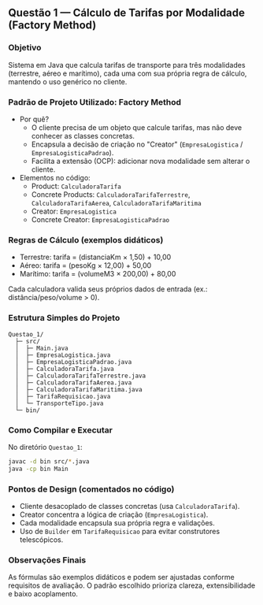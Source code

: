 ## Questão 1 — Cálculo de Tarifas por Modalidade (Factory Method)

### Objetivo
Sistema em Java que calcula tarifas de transporte para três modalidades (terrestre, aéreo e marítimo), cada uma com sua própria regra de cálculo, mantendo o uso genérico no cliente.

### Padrão de Projeto Utilizado: Factory Method
- Por quê?
  - O cliente precisa de um objeto que calcule tarifas, mas não deve conhecer as classes concretas.
  - Encapsula a decisão de criação no "Creator" (`EmpresaLogistica` / `EmpresaLogisticaPadrao`).
  - Facilita a extensão (OCP): adicionar nova modalidade sem alterar o cliente.
- Elementos no código:
  - Product: `CalculadoraTarifa`
  - Concrete Products: `CalculadoraTarifaTerrestre`, `CalculadoraTarifaAerea`, `CalculadoraTarifaMaritima`
  - Creator: `EmpresaLogistica`
  - Concrete Creator: `EmpresaLogisticaPadrao`

### Regras de Cálculo (exemplos didáticos)
- Terrestre: tarifa = (distanciaKm × 1,50) + 10,00
- Aéreo: tarifa = (pesoKg × 12,00) + 50,00
- Marítimo: tarifa = (volumeM3 × 200,00) + 80,00

Cada calculadora valida seus próprios dados de entrada (ex.: distância/peso/volume > 0).

### Estrutura Simples do Projeto
```
Questao_1/
  ├─ src/
  │  ├─ Main.java
  │  ├─ EmpresaLogistica.java
  │  ├─ EmpresaLogisticaPadrao.java
  │  ├─ CalculadoraTarifa.java
  │  ├─ CalculadoraTarifaTerrestre.java
  │  ├─ CalculadoraTarifaAerea.java
  │  ├─ CalculadoraTarifaMaritima.java
  │  ├─ TarifaRequisicao.java
  │  └─ TransporteTipo.java
  └─ bin/
```

### Como Compilar e Executar
No diretório `Questao_1`:
```bash
javac -d bin src/*.java
java -cp bin Main
```

### Pontos de Design (comentados no código)
- Cliente desacoplado de classes concretas (usa `CalculadoraTarifa`).
- Creator concentra a lógica de criação (`EmpresaLogistica`).
- Cada modalidade encapsula sua própria regra e validações.
- Uso de `Builder` em `TarifaRequisicao` para evitar construtores telescópicos.

### Observações Finais
As fórmulas são exemplos didáticos e podem ser ajustadas conforme requisitos de avaliação. O padrão escolhido prioriza clareza, extensibilidade e baixo acoplamento.
